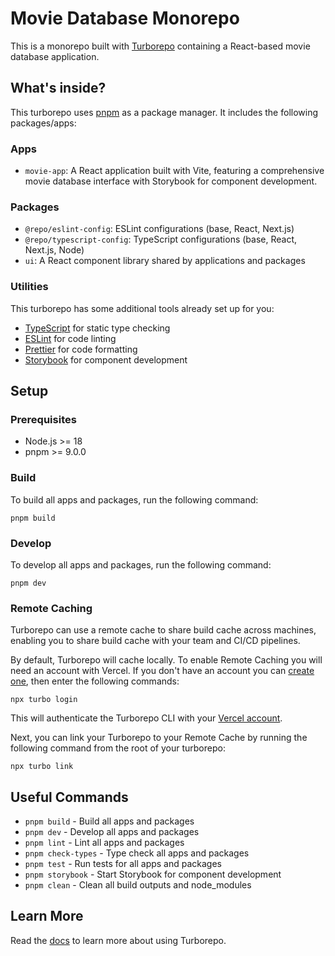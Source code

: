 # Movie Database Monorepo

This is a monorepo built with [Turborepo](https://turbo.build/repo) containing a React-based movie database application.

## What's inside?

This turborepo uses [pnpm](https://pnpm.io) as a package manager. It includes the following packages/apps:

### Apps

- `movie-app`: A React application built with Vite, featuring a comprehensive movie database interface with Storybook for component development.

### Packages

- `@repo/eslint-config`: ESLint configurations (base, React, Next.js)
- `@repo/typescript-config`: TypeScript configurations (base, React, Next.js, Node)
- `ui`: A React component library shared by applications and packages

### Utilities

This turborepo has some additional tools already set up for you:

- [TypeScript](https://www.typescriptlang.org/) for static type checking
- [ESLint](https://eslint.org/) for code linting
- [Prettier](https://prettier.io) for code formatting
- [Storybook](https://storybook.js.org/) for component development

## Setup

### Prerequisites

- Node.js >= 18
- pnpm >= 9.0.0

### Build

To build all apps and packages, run the following command:

```
pnpm build
```

### Develop

To develop all apps and packages, run the following command:

```
pnpm dev
```

### Remote Caching

Turborepo can use a remote cache to share build cache across machines, enabling you to share build cache with your team and CI/CD pipelines.

By default, Turborepo will cache locally. To enable Remote Caching you will need an account with Vercel. If you don't have an account you can [create one](https://vercel.com/signup), then enter the following commands:

```
npx turbo login
```

This will authenticate the Turborepo CLI with your [Vercel account](https://vercel.com/docs/concepts/personal-accounts/overview#personal-accounts).

Next, you can link your Turborepo to your Remote Cache by running the following command from the root of your turborepo:

```
npx turbo link
```

## Useful Commands

- `pnpm build` - Build all apps and packages
- `pnpm dev` - Develop all apps and packages
- `pnpm lint` - Lint all apps and packages
- `pnpm check-types` - Type check all apps and packages
- `pnpm test` - Run tests for all apps and packages
- `pnpm storybook` - Start Storybook for component development
- `pnpm clean` - Clean all build outputs and node_modules

## Learn More

Read the [docs](https://turbo.build/repo/docs) to learn more about using Turborepo.
